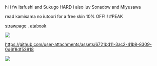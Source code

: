 hi i fw Itafushi and Sukugo HARD i also luv Sonadow and Miyusawa

read kamisama no iutoori for a free skin 10% OFF!!! #PEAK
  
  [strawpage](https://jujutsu.straw.page) . [atabook](https://gojo.atabook.org/) 

![](https://media.tenor.com/3Y2AW4PWg9cAAAAi/mystic-messenger-707.gif) 

https://github.com/user-attachments/assets/6721bd11-3ac2-41b8-8309-0d6f8df53918

![](https://files.catbox.moe/0io1ug.png) 
